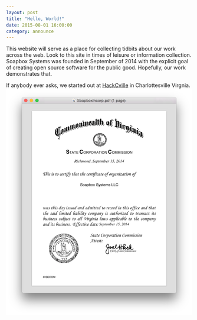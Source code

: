 ```yaml
---
layout: post
title: "Hello, World!"
date: 2015-08-01 16:00:00
category: announce
---
```

This website will serve as a place for collecting tidbits about our work across the web. Look to this site in times of leisure or information collection. Soapbox Systems was founded in September of 2014 with the explicit goal of creating open source software for the public good. Hopefully, our work demonstrates that.

If anybody ever asks, we started out at [HackCville](http://hackcville.com) in Charlottesville Virgnia. ![articles of incorp](/res/incorp.png)
